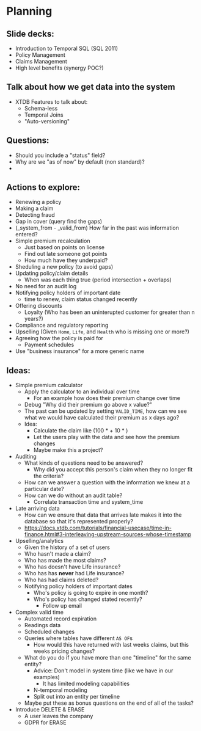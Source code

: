 # Planning

## Slide decks:
- Introduction to Temporal SQL (SQL 2011)
- Policy Management
- Claims Management
- High level benefits (synergy POC?)

## Talk about how we get data into the system

- XTDB Features to talk about:
  - Schema-less
  - Temporal Joins
  - "Auto-versioning"

## Questions:
- Should you include a "status" field?
- Why are we "as of now" by default (non standard)?
-

## Actions to explore:
- Renewing a policy
- Making a claim
- Detecting fraud
- Gap in cover (query find the gaps)
- (_system_from - _valid_from) How far in the past was information entered?
- Simple premium recalculation
  - Just based on points on license
  - Find out late someone got points
  - How much have they underpaid?
- Sheduling a new policy (to avoid gaps)
- Updating policy/claim details
  - When was each thing true (period intersection + overlaps)
- No need for an audit log
- Notifying policy holders of important date
  - time to renew, claim status changed recently
- Offering discounts
  - Loyalty (Who has been an uninterupted customer for greater than n years?)
- Compliance and regulatory reporting
- Upselling (Given `Home`, `Life`, and `Health` who is missing one or more?)
- Agreeing how the policy is paid for
  - Payment schedules
- Use "business insurance" for a more generic name

## Ideas:
- Simple premium calculator
  - Apply the calculator to an individual over time
    - For an example how does their premium change over time
  - Debug "Why did their premium go above x value?"
  - The past can be updated by setting `VALID_TIME`, how can we see what we would have calculated their premium as x days ago?
  - Idea:
    - Calculate the claim like (100 * <some bool value> + 10 * <number of claims>)
    - Let the users play with the data and see how the premium changes
    - Maybe make this a project?
- Auditing
  - What kinds of questions need to be answered?
    - Why did you accept this person's claim when they no longer fit the criteria?
  - How can we answer a question with the information we knew at a particular date?
  - How can we do without an audit table?
    - Correlate transaction time and system_time
- Late arriving data
  - How can we ensure that data that arrives late makes it into the database so that it's represented properly?
  - https://docs.xtdb.com/tutorials/financial-usecase/time-in-finance.html#3-interleaving-upstream-sources-whose-timestamp
- Upselling/analytics
  - Given the history of a set of users
  - Who hasn't made a claim?
  - Who has made the most claims?
  - Who has doesn't have Life insurance?
  - Who has has **never** had Life insurance?
  - Who has had claims deleted?
  - Notifying policy holders of important dates
    - Who's policy is going to expire in one month?
    - Who's policy has changed stated recently?
      - Follow up email
- Complex valid time
  - Automated record expiration
  - Readings data
  - Scheduled changes
  - Queries where tables have different `AS OF`s
    - How would this have returned with last weeks claims, but this weeks pricing changes?
  - What do you do if you have more than one "timeline" for the same entity?
    - Advice: Don't model in system time (like we have in our examples)
      - It has limited modeling capabilities
    - N-temporal modeling
    - Split out into an entity per timeline
  - Maybe put these as bonus questions on the end of all of the tasks?
- Introduce DELETE & ERASE
  - A user leaves the company
  - GDPR for ERASE